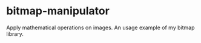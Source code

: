 # bitmap-manipulator
Apply mathematical operations on images. An usage example of my bitmap library.
